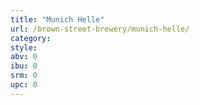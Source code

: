 ```yaml
---
title: "Munich Helle"
url: /brown-street-brewery/munich-helle/
category: 
style: 
abv: 0
ibu: 0
srm: 0
upc: 0
---
```


